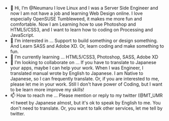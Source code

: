 - 👋 Hi, I’m @Neumaru
      I love Linux and I was a Server Side Engineer and now I am not have a job and learning Web Design online.
      I love especially OpenSUSE Tumbleweed, it makes me more fun and comfortable.
      Now I am Learning how to use Photoshop and HTML5/CSS3, and I want to learn how to coding on Processing and JavaScript.
- 👀 I’m interested in ...
      Support to build something or design something. And Learn SASS and Adobe XD.
      Or, learn coding and make something to fun. 
- 🌱 I’m currently learning ...
      HTML5/CSS3, Photoshop, SASS, Adobe XD
- 💞️ I’m looking to collaborate on ...
      If you have to translate to Japanese your apps, maybe I can help your work. When I was Engineer, I translated manual wrote by English to Japanese.
      I am Native to Japanese, so I can frequently translate.
      Or, if you are interested to me, please let me in your work. Still I don't have power of Coding, but I want to be learn more improve my skills!
- 📫 How to reach me ...
      Please mention or reply to my twitter (@MT_UMR *I tweet by Japanese almost, but it's ok to speak by English to me. You don't need to translate.
      Or, you want to talk other services, let me tell by twitter.
<!---
Neumaru/Neumaru is a ✨ special ✨ repository because its `README.md` (this file) appears on your GitHub profile.
You can click the Preview link to take a look at your changes.
--->
